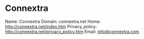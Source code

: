
# Connextra

Name: Connextra
Domain: connextra.net
Home: http://connextra.net/index.htm
Privacy_policy: http://connextra.net/privacy_policy.htm
Email: info@connextra.com
